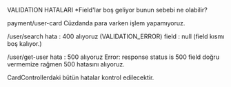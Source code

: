 VALIDATION HATALARI
*Field'lar boş geliyor bunun sebebi ne olabilir? 


payment/user-card
Cüzdanda para varken işlem yapamıyoruz.

/user/search
hata : 400 alıyoruz (VALIDATION_ERROR)
field : null (field kısmı boş kalıyor.)

/user/get-user
hata : 500 alıyoruz
Error: response status is 500
field doğru vermemize rağmen 500 hatasını alıyoruz.

CardControllerdaki bütün hatalar kontrol edilecektir.